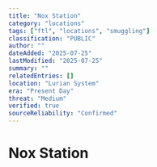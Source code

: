 ```yaml
---
title: "Nox Station"
category: "locations"
tags: ["ftl", "locations", "smuggling"]
classification: "PUBLIC"
author: ""
dateAdded: "2025-07-25"
lastModified: "2025-07-25"
summary: ""
relatedEntries: []
location: "Lurian System"
era: "Present Day"
threat: "Medium"
verified: true
sourceReliability: "Confirmed"
---
```


# Nox Station

